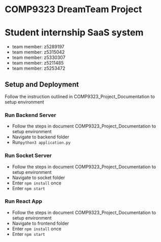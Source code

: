 # COMP9323 DreamTeam Project

# Student internship SaaS system

- team member: z5289197
- team member: z5315042
- team member: z5330307
- team member: z5211485
- team member: z5253472

## Setup and Deployment

Follow the instruction outlined in COMP9323_Project_Documentation to setup environment

### Run Backend Server

- Follow the steps in document COMP9323_Project_Documentation to setup environment
- Navigate to backend folder
- Run`python3 application.py`

### Run Socket Server

- Follow the steps in document COMP9323_Project_Documentation to setup environment
- Navigate to socket folder
- Enter `npm install` once
- Enter `npm start`

### Run React App

- Follow the steps in document COMP9323_Project_Documentation to setup environment
- Navigate to frontend folder
- Enter `npm install` once
- Enter `npm start`

